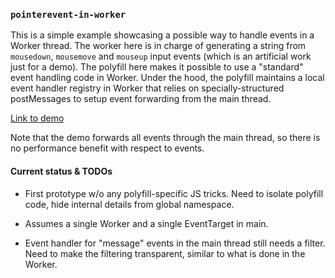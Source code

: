 ### `pointerevent-in-worker`

This is a simple example showcasing a possible way to handle events in a Worker
thread.  The worker here is in charge of generating a string from `mousedown`,
`mousemove` and `mouseup` input events (which is an artificial work just for a
demo).  The polyfill here makes it possible to use a "standard" event handling
code in Worker.  Under the hood, the polyfill maintains a local event handler
registry in Worker that relies on specially-structured postMessages to setup
event forwarding from the main thread.

[Link to demo](http://mustaqahmed.github.io/web/input-for-worker/pointerevent-in-worker/)

Note that the demo forwards all events through the main thread, so there is no
performance benefit with respect to events.

#### Current status & TODOs

- First prototype w/o any polyfill-specific JS tricks.  Need to isolate polyfill
  code, hide internal details from global namespace.

- Assumes a single Worker and a single EventTarget in main.

- Event handler for "message" events in the main thread still needs a filter.
  Need to make the filtering transparent, similar to what is done in the Worker.

